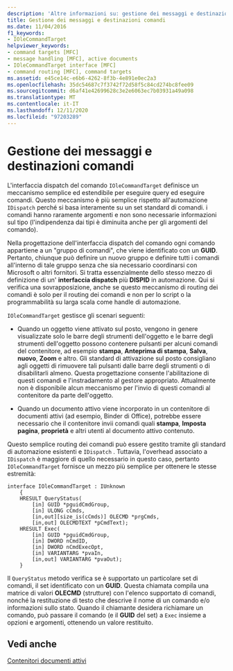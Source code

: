 ```yaml
---
description: 'Altre informazioni su: gestione dei messaggi e destinazioni dei comandi'
title: Gestione dei messaggi e destinazioni comandi
ms.date: 11/04/2016
f1_keywords:
- IOleCommandTarget
helpviewer_keywords:
- command targets [MFC]
- message handling [MFC], active documents
- IOleCommandTarget interface [MFC]
- command routing [MFC], command targets
ms.assetid: e45ce14c-e6b6-4262-8f3b-4e891e0ec2a3
ms.openlocfilehash: 35dc54687c7f3742f72d58f5c84cd274bc8fee09
ms.sourcegitcommit: d6af41e42699628c3e2e6063ec7b03931a49a098
ms.translationtype: MT
ms.contentlocale: it-IT
ms.lasthandoff: 12/11/2020
ms.locfileid: "97203289"
---
```

# <a name="message-handling-and-command-targets"></a>Gestione dei messaggi e destinazioni comandi

L'interfaccia dispatch del comando `IOleCommandTarget` definisce un meccanismo semplice ed estendibile per eseguire query ed eseguire comandi. Questo meccanismo è più semplice rispetto all'automazione `IDispatch` perché si basa interamente su un set standard di comandi. i comandi hanno raramente argomenti e non sono necessarie informazioni sul tipo (l'indipendenza dai tipi è diminuita anche per gli argomenti del comando).

Nella progettazione dell'interfaccia dispatch del comando ogni comando appartiene a un "gruppo di comandi", che viene identificato con un **GUID**. Pertanto, chiunque può definire un nuovo gruppo e definire tutti i comandi all'interno di tale gruppo senza che sia necessario coordinarsi con Microsoft o altri fornitori. Si tratta essenzialmente dello stesso mezzo di definizione di un' **interfaccia dispatch** più **DISPID** in automazione. Qui si verifica una sovrapposizione, anche se questo meccanismo di routing dei comandi è solo per il routing dei comandi e non per lo script o la programmabilità su larga scala come handle di automazione.

`IOleCommandTarget` gestisce gli scenari seguenti:

- Quando un oggetto viene attivato sul posto, vengono in genere visualizzate solo le barre degli strumenti dell'oggetto e le barre degli strumenti dell'oggetto possono contenere pulsanti per alcuni comandi del contenitore, ad esempio **stampa**, **Anteprima di stampa**, **Salva**, **nuovo**, **Zoom** e altro. Gli standard di attivazione sul posto consigliano agli oggetti di rimuovere tali pulsanti dalle barre degli strumenti o di disabilitarli almeno. Questa progettazione consente l'abilitazione di questi comandi e l'instradamento al gestore appropriato. Attualmente non è disponibile alcun meccanismo per l'invio di questi comandi al contenitore da parte dell'oggetto.

- Quando un documento attivo viene incorporato in un contenitore di documenti attivi (ad esempio, Binder di Office), potrebbe essere necessario che il contenitore invii comandi quali **stampa**, **Imposta pagina**, **proprietà** e altri utenti al documento attivo contenuto.

Questo semplice routing dei comandi può essere gestito tramite gli standard di automazione esistenti e `IDispatch` . Tuttavia, l'overhead associato a `IDispatch` è maggiore di quello necessario in questo caso, pertanto `IOleCommandTarget` fornisce un mezzo più semplice per ottenere le stesse estremità:

```
interface IOleCommandTarget : IUnknown
    {
    HRESULT QueryStatus(
        [in] GUID *pguidCmdGroup,
        [in] ULONG cCmds,
        [in,out][size_is(cCmds)] OLECMD *prgCmds,
        [in,out] OLECMDTEXT *pCmdText);
    HRESULT Exec(
        [in] GUID *pguidCmdGroup,
        [in] DWORD nCmdID,
        [in] DWORD nCmdExecOpt,
        [in] VARIANTARG *pvaIn,
        [in,out] VARIANTARG *pvaOut);
    }
```

Il `QueryStatus` metodo verifica se è supportato un particolare set di comandi, il set identificato con un **GUID**. Questa chiamata compila una matrice di valori **OLECMD** (strutture) con l'elenco supportato di comandi, nonché la restituzione di testo che descrive il nome di un comando e/o informazioni sullo stato. Quando il chiamante desidera richiamare un comando, può passare il comando (e il **GUID** del set) a `Exec` insieme a opzioni e argomenti, ottenendo un valore restituito.

## <a name="see-also"></a>Vedi anche

[Contenitori documenti attivi](active-document-containers.md)

